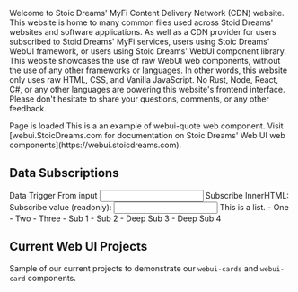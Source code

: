 <webui-data data-page-title="{COMPANY_SINGULAR} Content Delivery" data-page-subtitle=""></webui-data>

<webui-sideimage reverse src="https://cdn.myfi.ws/v/Vecteezy/cartoon-style-cloud-storage-data-processing-message.svg">
    <webui-page-segment elevation="10">
        Welcome to Stoic Dreams' MyFi Content Delivery Network (CDN) website.
        This website is home to many common files used across Stoid Dreams' websites and software applications. As well as a CDN provider for users subscribed to Stoid Dreams' MyFi services, users using Stoic Dreams' WebUI framework, or users using Stoic Dreams' WebUI component library.
        This website showcases the use of raw WebUI web components, without the use of any other frameworks or languages. In other words, this website only uses raw HTML, CSS, and Vanilla JavaScript. No Rust, Node, React, C#, or any other languages are powering this website's frontend interface.
        Please don't hesitate to share your <a data-click="feedback">questions, comments, or any other feedback</a>.
    </webui-page-segment>
</webui-sideimage>

<webui-loading-bar striped indeterminate height="6"></webui-loading-bar>
<webui-loading-bar theme="success" percent="50" height="20"></webui-loading-bar>

<webui-condition data-subscribe="page-loaded">
    <webui-flex column>
        Page is loaded
    </webui-flex>
    <webui-loading-bar slot="invalid" indeterminate theme="info" height="5"></webui-loading-bar>
</webui-condition>
<webui-data data-page-loaded="1"></webui-data>
<webui-quote theme="info" cite="Erik Gassler">
    This is a an example of webui-quote web component. Visit [webui.StoicDreams.com for documentation on Stoic Dreams' Web UI web components](https://webui.stoicdreams.com).
</webui-quote>

## Data Subscriptions

<webui-page-segment class="elevation-10">
    <webui-flex>
        <webui-input-text label="Data Trigger From webui-input-text" data-trigger="test1" data-subscribe="test1" data-set="value"></webui-input-text>
        <webui-input-text compact label="Data Trigger From webui-input-text[compact]" data-trigger="test1" data-subscribe="test1" data-set="value"></webui-input-text>
    </webui-flex>
    <webui-flex>
        <label for="test2" class="nowrap">Data Trigger From input</label>
        <input id="test2" type="text" data-trigger="test1" data-subscribe="test1" data-set="value">
    </webui-flex>
    <webui-flex>
        <span>Subscribe InnerHTML:</span>
        <span data-subscribe="test1" data-set="innerHTML"></span>
    </webui-flex>
    <webui-flex gap="5">
        <label class="nowrap">Subscribe value (readonly):</label>
        <input type="text" readonly data-subscribe="test1" data-set="value" />
    </webui-flex>
</webui-page-segment>

<webui-page-segment>
    This is a list.
    - One
    - Two
    - Three
      - Sub 1
      - Sub 2
        - Deep Sub 3
        - Deep Sub 4
</webui-page-segment>

<webui-table theme="tertiary" columns="Id;Test One; Test Two ;" data-subscribe="page-report" data-set="setData" bordered class="my-3"></webui-table>

<webui-data data-page-report='[{"id":1,"testOne":"hello","TestTwo":"World"}]'></webui-data>

## Current Web UI Projects

Sample of our current projects to demonstrate our `webui-cards` and `webui-card` components.

<webui-cards src="https://webui.stoicdreams.com/cards/webui-powered-websites.json" card-width="500"></webui-cards>

<webui-next-page name="About MyFi CDN" href="/about"></webui-next-page>
